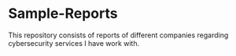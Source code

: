 # Sample-Reports
This repository consists of reports of different companies regarding cybersecurity services I have work with. 
